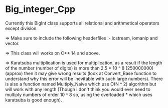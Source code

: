 # Big_integer_Cpp
Currently this BigInt class supports all relational and arithmetical operators except division.


=> Make sure to include the following headerfiles :- iostream, iomanip and vector.

=> This class will works on C++ 14 and above.

=> Karatsuba multiplication is used for multiplication, as a result if the length of the number (number of digits) is more than 2.5 * 10 ^ 8 (250000000) (approx) then it may give wrong results (look at Convert_Base function to understand why this error will be inevitable with such large numbers). There is also a function named Multiply_Naive which use O(N ^ 2) algorithm but will work with any length (Though i don't think you would ever need to multiply numbers of order 10 ^ 8 so, using the overloaded * which uses karatsuba is good enough).
